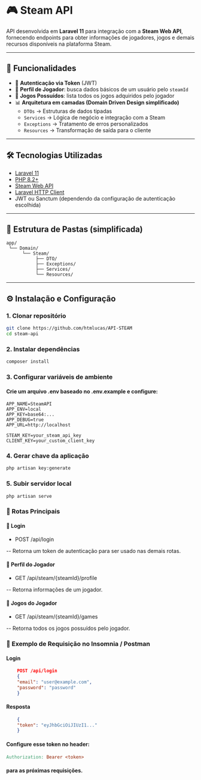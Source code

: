 # 🎮 Steam API

API desenvolvida em **Laravel 11** para integração com a **Steam Web API**, fornecendo endpoints para obter informações de jogadores, jogos e demais recursos disponíveis na plataforma Steam.

---

## 🚀 Funcionalidades

- 🔑 **Autenticação via Token** (JWT)  
- 👤 **Perfil de Jogador**: busca dados básicos de um usuário pelo `steamId`  
- 🎲 **Jogos Possuídos**: lista todos os jogos adquiridos pelo jogador  
- 📊 **Arquitetura em camadas (Domain Driven Design simplificado)**  
  - `DTOs` → Estruturas de dados tipadas  
  - `Services` → Lógica de negócio e integração com a Steam  
  - `Exceptions` → Tratamento de erros personalizados  
  - `Resources` → Transformação de saída para o cliente  

---

## 🛠️ Tecnologias Utilizadas

- [Laravel 11](https://laravel.com)  
- [PHP 8.2+](https://www.php.net/)  
- [Steam Web API](https://developer.valvesoftware.com/wiki/Steam_Web_API)  
- [Laravel HTTP Client](https://laravel.com/docs/http-client)  
- JWT ou Sanctum (dependendo da configuração de autenticação escolhida)  

---

## 📂 Estrutura de Pastas (simplificada)

```plaintext
app/
 └── Domain/
      └── Steam/
           ├── DTO/
           ├── Exceptions/
           ├── Services/
           └── Resources/
```

---

## ⚙️ Instalação e Configuração

### 1. Clonar repositório
```bash
git clone https://github.com/htmlucas/API-STEAM
cd steam-api
```

### 2. Instalar dependências
```bash
composer install
```
### 3. Configurar variáveis de ambiente
#### Crie um arquivo .env baseado no .env.example e configure:
```env 
APP_NAME=SteamAPI
APP_ENV=local
APP_KEY=base64:...
APP_DEBUG=true
APP_URL=http://localhost

STEAM_KEY=your_steam_api_key
CLIENT_KEY=your_custom_client_key
```

### 4. Gerar chave da aplicação
```bash
php artisan key:generate
```

### 5. Subir servidor local
```bash
php artisan serve
```

### 📡 Rotas Principais
#### 🔑 Login

- POST /api/login

-- Retorna um token de autenticação para ser usado nas demais rotas.

#### 👤 Perfil do Jogador

- GET /api/steam/{steamId}/profile

-- Retorna informações de um jogador.

#### 🎲 Jogos do Jogador

- GET /api/steam/{steamId}/games

-- Retorna todos os jogos possuídos pelo jogador.

### 🧪 Exemplo de Requisição no Insomnia / Postman

#### Login
```json
    POST /api/login
    {
    "email": "user@example.com",
    "password": "password"
    }
```
#### Resposta
```json
    {
    "token": "eyJhbGciOiJIUzI1..."
    }
```

#### Configure esse token no header:

```makefile
Authorization: Bearer <token>
```

#### para as próximas requisições.
